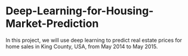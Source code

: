 # Deep-Learning-for-Housing-Market-Prediction
In this project, we will use deep learning to predict real estate prices for home sales in King County, USA, from May 2014 to May 2015. 
